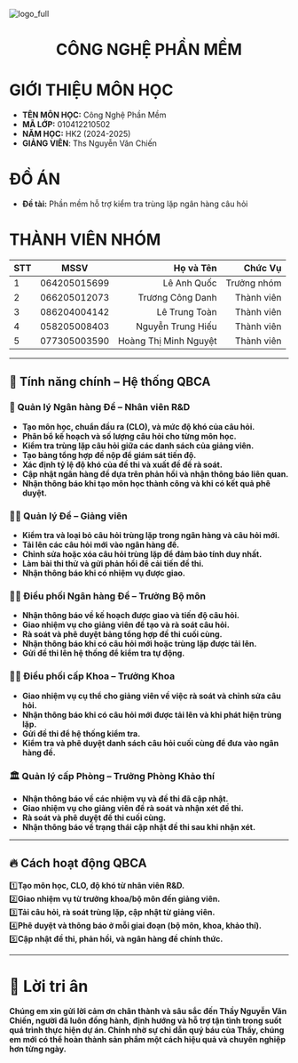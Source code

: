 
    
![logo_full](https://github.com/user-attachments/assets/1d1ff715-d5e9-4377-88cb-3c420806708b)


<h1 align="center"><b>CÔNG NGHỆ PHẦN MỀM</b></h1>

# GIỚI THIỆU MÔN HỌC
* **TÊN MÔN HỌC:** Công Nghệ Phần Mềm
* **MÃ LỚP:** 010412210502
* **NĂM HỌC:** HK2 (2024-2025)
* **GIẢNG VIÊN**: Ths Nguyễn Văn Chiến 

# ĐỒ ÁN 
* **Đề tài:** Phần mềm hỗ trợ kiểm tra trùng lặp ngân hàng câu hỏi

# THÀNH VIÊN NHÓM
| STT    | MSSV          | Họ và Tên              |Chức Vụ    |
| ------ |:-------------:| ----------------------:|----------:|
|   1    | 064205015699  | Lê Anh Quốc            |Trưởng nhóm|
|   2    | 066205012073  | Trương Công Danh       |Thành viên |
|   3    | 086204004142  | Lê Trung Toàn          |Thành viên |
|   4    | 058205008403  | Nguyễn Trung Hiếu      |Thành viên |
|   5    | 077305003590  | Hoàng Thị Minh Nguyệt  |Thành viên |

---

## 🌟 Tính năng chính – Hệ thống QBCA
### 🧪 Quản lý Ngân hàng Đề – Nhân viên R&D
* **Tạo môn học, chuẩn đầu ra (CLO), và mức độ khó của câu hỏi.**
* **Phân bổ kế hoạch và số lượng câu hỏi cho từng môn học.**
* **Kiểm tra trùng lặp câu hỏi giữa các danh sách của giảng viên.**
* **Tạo bảng tổng hợp đề nộp để giám sát tiến độ.**
* **Xác định tỷ lệ độ khó của đề thi và xuất đề để rà soát.**
* **Cập nhật ngân hàng đề dựa trên phản hồi và nhận thông báo liên quan.**
* **Nhận thông báo khi tạo môn học thành công và khi có kết quả phê duyệt.**
### 👨‍🏫 Quản lý Đề – Giảng viên
* **Kiểm tra và loại bỏ câu hỏi trùng lặp trong ngân hàng và câu hỏi mới.**
* **Tải lên các câu hỏi mới vào ngân hàng đề.**
* **Chỉnh sửa hoặc xóa câu hỏi trùng lặp để đảm bảo tính duy nhất.**
* **Làm bài thi thử và gửi phản hồi để cải tiến đề thi.**
* **Nhận thông báo khi có nhiệm vụ được giao.**
### 🧑‍💼 Điều phối Ngân hàng Đề – Trưởng Bộ môn
* **Nhận thông báo về kế hoạch được giao và tiến độ câu hỏi.**
* **Giao nhiệm vụ cho giảng viên để tạo và rà soát câu hỏi.**
* **Rà soát và phê duyệt bảng tổng hợp đề thi cuối cùng.**
* **Nhận thông báo khi có câu hỏi mới hoặc trùng lặp được tải lên.**
* **Gửi đề thi lên hệ thống để kiểm tra tự động.**
### 👨‍🎓 Điều phối cấp Khoa – Trưởng Khoa
* **Giao nhiệm vụ cụ thể cho giảng viên về việc rà soát và chỉnh sửa câu hỏi.**
* **Nhận thông báo khi có câu hỏi mới được tải lên và khi phát hiện trùng lặp.**
* **Gửi đề thi để hệ thống kiểm tra.**
* **Kiểm tra và phê duyệt danh sách câu hỏi cuối cùng để đưa vào ngân hàng đề.**
### 🏛️ Quản lý cấp Phòng – Trưởng Phòng Khảo thí
* **Nhận thông báo về các nhiệm vụ và đề thi đã cập nhật.**
* **Giao nhiệm vụ cho giảng viên để rà soát và nhận xét đề thi.**
* **Rà soát và phê duyệt đề thi cuối cùng.**
* **Nhận thông báo về trạng thái cập nhật đề thi sau khi nhận xét.**
---

## 🔥 **Cách hoạt động QBCA**

1️⃣**Tạo môn học, CLO, độ khó từ nhân viên R&D.**  
2️⃣**Giao nhiệm vụ từ trưởng khoa/bộ môn đến giảng viên.**  
3️⃣**Tải câu hỏi, rà soát trùng lặp, cập nhật từ giảng viên.**  
4️⃣**Phê duyệt và thông báo ở mỗi giai đoạn (bộ môn, khoa, khảo thí).**  
5️⃣**Cập nhật đề thi, phản hồi, và ngân hàng đề chính thức.**

---

# 🙏 **Lời tri ân**
**Chúng em xin gửi lời cảm ơn chân thành và sâu sắc đến Thầy Nguyễn Văn Chiến, người đã luôn đồng hành, định hướng và hỗ trợ tận tình trong suốt quá trình thực hiện dự án. Chính nhờ sự chỉ dẫn quý báu của Thầy, chúng em mới có thể hoàn thành sản phẩm một cách hiệu quả và chuyên nghiệp hơn từng ngày.**
